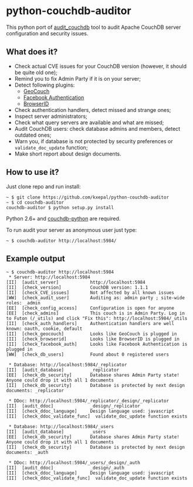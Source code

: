 python-couchdb-auditor
======================

This python port of [audit_couchdb](https://github.com/iriscouch/audit_couchdb) 
tool to audit Apache CouchDB server configuration and security issues.


What does it? 
-------------

 * Check actual CVE issues for your CouchDB version (however, it should be 
   quite old one);
 * Remind you to fix Admin Party if it is on your server;
 * Detect following plugins:
   - [GeoCouch](https://github.com/couchbase/geocouch)
   - [Facebook Authentication](https://github.com/ocastalabs/CouchDB-Facebook-Authentication)
   - [BrowserID](https://github.com/iriscouch/browserid_couchdb)
 * Check authentication handlers, detect missed and strange ones;
 * Inspect server administrators;
 * Check what query servers are available and what are missed;
 * Audit CouchDB users: check database admins and members, detect outdated ones;
 * Warn you, if database is not protected by security preferences or 
   `validate_doc_update` function;
 * Make short report about design documents.


How to use it?
--------------

Just clone repo and run install:

```
~ $ git clone https://github.com/kxepal/python-couchdb-auditor 
~ $ cd couchdb-auditor
couchdb-auditor $ python setup.py install
```

Python 2.6+ and [couchdb-python](https://github.com/djc/couchdb-python) are
required. 

To run audit your server as anonymous user just type:

```
~ $ couchdb-auditor http://localhost:5984/
```


Example output
--------------

```
~ $ couchdb-auditor http://localhost:5984
 * Server: http://localhost:5984
[II]  [audit_server]            http://localhost:5984
[II]  [check_version]           CouchDB version: 1.1.1
[II]  [check_CVE_issues]        Not affected by all known issues
[WW]  [check_audit_user]        Auditing as: admin party ; site-wide roles: _admin
[EE]  [check_config_access]     Configuration is open for anyone
[EE]  [check_admins]            This couch is in Admin Party. Log in to Futon (/_utils) and click "Fix this": http://localhost:5984/_utils
[II]  [check_auth_handlers]     Authentication handlers are well known: oauth, cookie, default
[II]  [check_geocouch]          Looks like GeoCouch is plugged in
[II]  [check_browserid]         Looks like BrowserID is plugged in
[II]  [check_facebook_auth]     Looks like Facebook Authentication is plugged in
[WW]  [check_db_users]          Found about 0 registered users

 * Database: http://localhost:5984/_replicator
[II]  [audit_database]          _replicator
[EE]  [check_db_security]       Database shares Admin Party state! Anyone could drop it with all 1 documents
[II]  [check_db_security]       Database is protected by next design documents: _replicator

 * DDoc: http://localhost:5984/_replicator/_design/_replicator
[II]  [audit_ddoc]              _design/_replicator
[II]  [check_ddoc_language]     Design language used: javascript
[II]  [check_ddoc_validate_func]  validate_doc_update function exists

 * Database: http://localhost:5984/_users
[II]  [audit_database]          _users
[EE]  [check_db_security]       Database shares Admin Party state! Anyone could drop it with all 1 documents
[II]  [check_db_security]       Database is protected by next design documents: _auth

 * DDoc: http://localhost:5984/_users/_design/_auth
[II]  [audit_ddoc]              _design/_auth
[II]  [check_ddoc_language]     Design language used: javascript
[II]  [check_ddoc_validate_func]  validate_doc_update function exists

```

